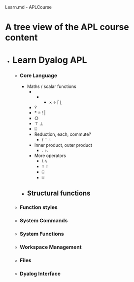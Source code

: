 Learn.md - APLCourse

# A tree view of the APL course content

- # Learn Dyalog APL
  - ### Core Language
    - Maths / scalar functions
      - + - × ÷ ⌈ ⌊
      - ?
      - \* ⍟ ! |
      - ○
      - ⊤ ⊥
      - ⌹
      - Reduction, each, commute?
        - / ¨ ⍨
      - Inner product, outer product
        - . ∘.
      - More operators
        - \\ ⍀
        - ⍣ ⍤
        - ⌺
        - ⌸
    - Structural functions
      - 
  - ### Function styles
  - ### System Commands
  - ### System Functions
  - ### Workspace Management
  - ### Files
  - ### Dyalog Interface